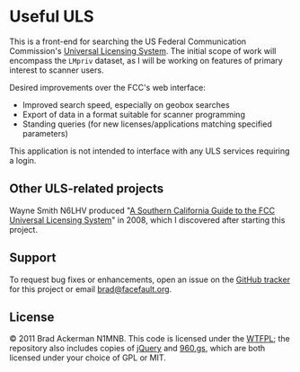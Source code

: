 # Useful ULS #

This is a front-end for searching the US Federal Communication
Commission's [Universal Licensing System][ULS].  The initial scope of
work will encompass the `LMpriv` dataset, as I will be working on
features of primary interest to scanner users.

Desired improvements over the FCC's web interface:

* Improved search speed, especially on geobox searches
* Export of data in a format suitable for scanner programming
* Standing queries (for new licenses/applications matching specified
  parameters)

This application is not intended to interface with any ULS services
requiring a login.

## Other ULS-related projects ##

Wayne Smith N6LHV produced "[A Southern California Guide to the FCC
Universal Licensing System][SOCAL]" in 2008, which I discovered after
starting this project.

## Support ##

To request bug fixes or enhancements, open an issue on the [GitHub
tracker][ISSUE] for this project or email brad@facefault.org.

## License ##

&copy; 2011 Brad Ackerman N1MNB.  This code is licensed under the
[WTFPL][WTF]; the repository also includes copies of [jQuery][JQ] and
[960.gs][960], which are both licensed under your choice of GPL or
MIT.

[960]: http://960.gs/
[ISSUE]: https://github.com/backerman/useful-uls/issues
[JQ]: http://jquery.com/
[SOCAL]: http://www.n6lhv.net/uls/
[ULS]: http://wireless.fcc.gov/uls/
[WTF]: http://sam.zoy.org/wtfpl/
